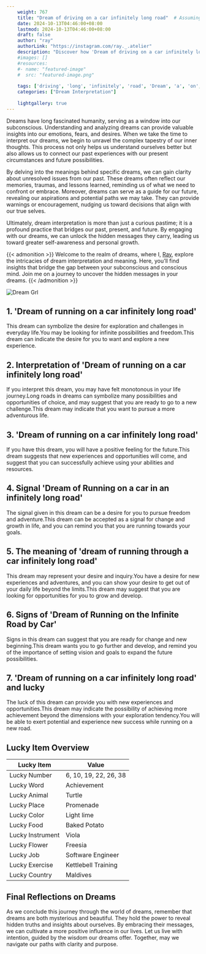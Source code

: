 ```yaml
---
    weight: 767
    title: "Dream of driving on a car infinitely long road"  # Assuming 'title' column exists
    date: 2024-10-13T04:46:00+08:00
    lastmod: 2024-10-13T04:46:00+08:00
    draft: false
    author: "ray"
    authorLink: "https://instagram.com/ray._.atelier"
    description: "Discover how 'Dream of driving on a car infinitely long road' can interpret your future and uncover its significant meanings in your life."
    #images: []
    #resources:
    #- name: "featured-image"
    #  src: "featured-image.png"
    
    tags: ['driving', 'long', 'infinitely', 'road', 'Dream', 'a', 'on', 'car', 'of']
    categories: ["Dream Interpretation"]
    
    lightgallery: true
---
```

    
Dreams have long fascinated humanity, serving as a window into our subconscious. Understanding and analyzing dreams can provide valuable insights into our emotions, fears, and desires. When we take the time to interpret our dreams, we begin to unravel the complex tapestry of our inner thoughts. This process not only helps us understand ourselves better but also allows us to connect our past experiences with our present circumstances and future possibilities.

By delving into the meanings behind specific dreams, we can gain clarity about unresolved issues from our past. These dreams often reflect our memories, traumas, and lessons learned, reminding us of what we need to confront or embrace. Moreover, dreams can serve as a guide for our future, revealing our aspirations and potential paths we may take. They can provide warnings or encouragement, nudging us toward decisions that align with our true selves.

Ultimately, dream interpretation is more than just a curious pastime; it is a profound practice that bridges our past, present, and future. By engaging with our dreams, we can unlock the hidden messages they carry, leading us toward greater self-awareness and personal growth.

{{< admonition >}}
Welcome to the realm of dreams, where I, [Ray](https://instagram.com/ray._.atelier), explore the intricacies of dream interpretation and meaning. Here, you’ll find insights that bridge the gap between your subconscious and conscious mind. Join me on a journey to uncover the hidden messages in your dreams.
{{< /admonition >}}

![Dream Grl](https://cdn.pixabay.com/photo/2017/11/02/03/35/gothic-2910057_1280.jpg "Dream Grl")

## 1. 'Dream of running on a car infinitely long road'
This dream can symbolize the desire for exploration and challenges in everyday life.You may be looking for infinite possibilities and freedom.This dream can indicate the desire for you to want and explore a new experience.

## 2. Interpretation of 'Dream of running on a car infinitely long road'
If you interpret this dream, you may have felt monotonous in your life journey.Long roads in dreams can symbolize many possibilities and opportunities of choice, and may suggest that you are ready to go to a new challenge.This dream may indicate that you want to pursue a more adventurous life.

## 3. 'Dream of running on a car infinitely long road'
If you have this dream, you will have a positive feeling for the future.This dream suggests that new experiences and opportunities will come, and suggest that you can successfully achieve using your abilities and resources.

## 4. Signal 'Dream of Running on a car in an infinitely long road'
The signal given in this dream can be a desire for you to pursue freedom and adventure.This dream can be accepted as a signal for change and growth in life, and you can remind you that you are running towards your goals.

## 5. The meaning of 'dream of running through a car infinitely long road'
This dream may represent your desire and inquiry.You have a desire for new experiences and adventures, and you can show your desire to get out of your daily life beyond the limits.This dream may suggest that you are looking for opportunities for you to grow and develop.

## 6. Signs of 'Dream of Running on the Infinite Road by Car'
Signs in this dream can suggest that you are ready for change and new beginning.This dream wants you to go further and develop, and remind you of the importance of setting vision and goals to expand the future possibilities.

## 7. 'Dream of running on a car infinitely long road' and lucky
The luck of this dream can provide you with new experiences and opportunities.This dream may indicate the possibility of achieving more achievement beyond the dimensions with your exploration tendency.You will be able to exert potential and experience new success while running on a new road.

## Lucky Item Overview
| Lucky Item          | Value              |
|---------------|--------------------|
| Lucky Number        | 6, 10, 19, 22, 26, 38  |
| Lucky Word          | Achievement |
| Lucky Animal        | Turtle |
| Lucky Place         | Promenade     |
| Lucky Color         | Light lime     |
| Lucky Food          | Baked Potato      |
| Lucky Instrument    | Viola |
| Lucky Flower        | Freesia    |
| Lucky Job           | Software Engineer       |
| Lucky Exercise      | Kettlebell Training  |
| Lucky Country       | Maldives    |


##  Final Reflections on Dreams

As we conclude this journey through the world of dreams, remember that dreams are both mysterious and beautiful. They hold the power to reveal hidden truths and insights about ourselves. By embracing their messages, we can cultivate a more positive influence in our lives. Let us live with intention, guided by the wisdom our dreams offer. Together, may we navigate our paths with clarity and purpose.
